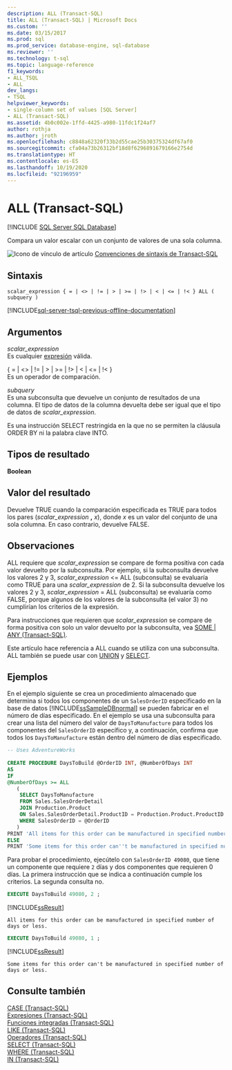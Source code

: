 ```yaml
---
description: ALL (Transact-SQL)
title: ALL (Transact-SQL) | Microsoft Docs
ms.custom: ''
ms.date: 03/15/2017
ms.prod: sql
ms.prod_service: database-engine, sql-database
ms.reviewer: ''
ms.technology: t-sql
ms.topic: language-reference
f1_keywords:
- ALL_TSQL
- ALL
dev_langs:
- TSQL
helpviewer_keywords:
- single-column set of values [SQL Server]
- ALL (Transact-SQL)
ms.assetid: 4b0c002e-1ffd-4425-a980-11fdc1f24af7
author: rothja
ms.author: jroth
ms.openlocfilehash: c8848a62320f33b2d55cae25b30375324df67af0
ms.sourcegitcommit: cfa04a73b26312bf18d8f6296891679166e2754d
ms.translationtype: HT
ms.contentlocale: es-ES
ms.lasthandoff: 10/19/2020
ms.locfileid: "92196959"
---
```

# <a name="all-transact-sql"></a>ALL (Transact-SQL)
[!INCLUDE [SQL Server SQL Database](../../includes/applies-to-version/sql-asdb.md)]

  Compara un valor escalar con un conjunto de valores de una sola columna.  
  
 ![Icono de vínculo de artículo](../../database-engine/configure-windows/media/topic-link.gif "Icono de vínculo de artículo") [Convenciones de sintaxis de Transact-SQL](../../t-sql/language-elements/transact-sql-syntax-conventions-transact-sql.md)  
  
## <a name="syntax"></a>Sintaxis  
  
```syntaxsql
scalar_expression { = | <> | != | > | >= | !> | < | <= | !< } ALL ( subquery )  
```  
  
[!INCLUDE[sql-server-tsql-previous-offline-documentation](../../includes/sql-server-tsql-previous-offline-documentation.md)]

## <a name="arguments"></a>Argumentos
 *scalar_expression*  
 Es cualquier [expresión](../../t-sql/language-elements/expressions-transact-sql.md) válida.  
  
 { = \| <> \| != \| > \| >= \| !> \| < \| <= \| !< }  
 Es un operador de comparación.  
  
 *subquery*  
 Es una subconsulta que devuelve un conjunto de resultados de una columna. El tipo de datos de la columna devuelta debe ser igual que el tipo de datos de *scalar_expression*.  
  
 Es una instrucción SELECT restringida en la que no se permiten la cláusula ORDER BY ni la palabra clave INTO.  
  
## <a name="result-types"></a>Tipos de resultado  
 **Boolean**  
  
## <a name="result-value"></a>Valor del resultado  
 Devuelve TRUE cuando la comparación especificada es TRUE para todos los pares (_scalar_expression_ **,** _x_), donde *x* es un valor del conjunto de una sola columna. En caso contrario, devuelve FALSE.  
  
## <a name="remarks"></a>Observaciones  
 ALL requiere que *scalar_expression* se compare de forma positiva con cada valor devuelto por la subconsulta. Por ejemplo, si la subconsulta devuelve los valores 2 y 3, *scalar_expression* <= ALL (subconsulta) se evaluaría como TRUE para una *scalar_expression* de 2. Si la subconsulta devuelve los valores 2 y 3, *scalar_expression* = ALL (subconsulta) se evaluaría como FALSE, porque algunos de los valores de la subconsulta (el valor 3) no cumplirían los criterios de la expresión.  
  
 Para instrucciones que requieren que *scalar_expression* se compare de forma positiva con solo un valor devuelto por la subconsulta, vea [SOME &#124; ANY &#40;Transact-SQL&#41;](../../t-sql/language-elements/some-any-transact-sql.md).  
  
 Este artículo hace referencia a ALL cuando se utiliza con una subconsulta. ALL también se puede usar con [UNION](../../t-sql/language-elements/set-operators-union-transact-sql.md) y [SELECT](../../t-sql/queries/select-transact-sql.md).  
  
## <a name="examples"></a>Ejemplos  
 En el ejemplo siguiente se crea un procedimiento almacenado que determina si todos los componentes de un `SalesOrderID` especificado en la base de datos [!INCLUDE[ssSampleDBnormal](../../includes/sssampledbnormal-md.md)] se pueden fabricar en el número de días especificado. En el ejemplo se usa una subconsulta para crear una lista del número del valor de `DaysToManufacture` para todos los componentes del `SalesOrderID` específico y, a continuación, confirma que todos los `DaysToManufacture` están dentro del número de días especificado.  
  
```sql  
-- Uses AdventureWorks  
  
CREATE PROCEDURE DaysToBuild @OrderID INT, @NumberOfDays INT  
AS  
IF   
@NumberOfDays >= ALL  
   (  
    SELECT DaysToManufacture  
    FROM Sales.SalesOrderDetail  
    JOIN Production.Product   
    ON Sales.SalesOrderDetail.ProductID = Production.Product.ProductID   
    WHERE SalesOrderID = @OrderID  
   )  
PRINT 'All items for this order can be manufactured in specified number of days or less.'  
ELSE   
PRINT 'Some items for this order can''t be manufactured in specified number of days or less.' ;  
```  
  
 Para probar el procedimiento, ejecútelo con `SalesOrderID 49080`, que tiene un componente que requiere `2` días y dos componentes que requieren 0 días. La primera instrucción que se indica a continuación cumple los criterios. La segunda consulta no.  
  
```sql  
EXECUTE DaysToBuild 49080, 2 ;  
```  
  
 [!INCLUDE[ssResult](../../includes/ssresult-md.md)]  
  
 `All items for this order can be manufactured in specified number of days or less.`  
  
```sql  
EXECUTE DaysToBuild 49080, 1 ;  
```  
  
 [!INCLUDE[ssResult](../../includes/ssresult-md.md)]  
  
 `Some items for this order can't be manufactured in specified number of days or less.`  
  
## <a name="see-also"></a>Consulte también  
 [CASE &#40;Transact-SQL&#41;](../../t-sql/language-elements/case-transact-sql.md)   
 [Expresiones &#40;Transact-SQL&#41;](../../t-sql/language-elements/expressions-transact-sql.md)   
 [Funciones integradas &#40;Transact-SQL&#41;](~/t-sql/functions/functions.md)   
 [LIKE &#40;Transact-SQL&#41;](../../t-sql/language-elements/like-transact-sql.md)   
 [Operadores &#40;Transact-SQL&#41;](../../t-sql/language-elements/operators-transact-sql.md)   
 [SELECT &#40;Transact-SQL&#41;](../../t-sql/queries/select-transact-sql.md)   
 [WHERE &#40;Transact-SQL&#41;](../../t-sql/queries/where-transact-sql.md)   
 [IN &#40;Transact-SQL&#41;](../../t-sql/language-elements/in-transact-sql.md)  
  
